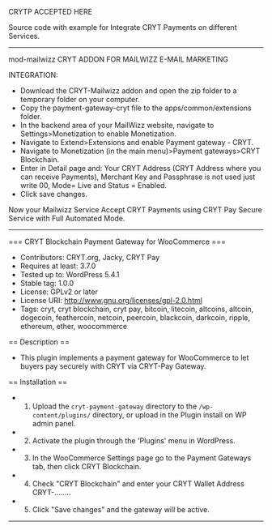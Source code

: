 CRYTP ACCEPTED HERE

Source code with example for Integrate CRYT Payments on different Services.


**************************
mod-mailwizz
CRYT ADDON FOR MAILWIZZ E-MAIL MARKETING

INTEGRATION:

- Download the CRYT-Mailwizz addon and open the zip folder to a temporary folder on your computer.
- Copy the payment-gateway-cryt file to the apps/common/extensions folder.
- In the backend area of your MailWizz website, navigate to Settings>Monetization to enable Monetization.
- Navigate to Extend>Extensions and enable Payment gateway - CRYT.
- Navigate to Monetization (in the main menu)>Payment gateways>CRYT Blockchain.
- Enter in Detail page and: Your CRYT Address (CRYT Address where you can receive Payments), Merchant Key and Passphrase is not used just write 00, Mode= Live and Status = Enabled.
- Click save changes.

Now your Mailwizz Service Accept CRYT Payments using CRYT Pay Secure Service with Full Automated Mode.
**************************
=== CRYT Blockchain Payment Gateway for WooCommerce ===
- Contributors: CRYT.org, Jacky, CRYT Pay
- Requires at least: 3.7.0
- Tested up to: WordPress 5.4.1
- Stable tag: 1.0.0
- License: GPLv2 or later
- License URI: http://www.gnu.org/licenses/gpl-2.0.html
- Tags: cryt, cryt blockchain, cryt pay, bitcoin, litecoin, altcoins, altcoin, dogecoin, feathercoin, netcoin, peercoin, blackcoin, darkcoin, ripple, ethereum, ether, woocommerce

== Description ==
- This plugin implements a payment gateway for WooCommerce to let buyers pay securely with CRYT via CRYT-Pay Gateway.

== Installation ==
- 1. Upload the `cryt-payment-gateway` directory to the `/wp-content/plugins/` directory, or upload in the Plugin install on WP admin panel.
- 2. Activate the plugin through the 'Plugins' menu in WordPress.
- 3. In the WooCommerce Settings page go to the Payment Gateways tab, then click CRYT Blockchain.
- 4. Check "CRYT Blockchain" and enter your CRYT Wallet Address CRYT-........
- 5. Click "Save changes" and the gateway will be active.
**************************
